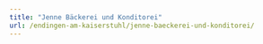 ```yaml
---
title: "Jenne Bäckerei und Konditorei"
url: /endingen-am-kaiserstuhl/jenne-baeckerei-und-konditorei/
---
```

